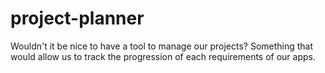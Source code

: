 # project-planner
 Wouldn't it be nice to have a tool to manage our projects? Something that would allow us to track the progression of each requirements of our apps.
